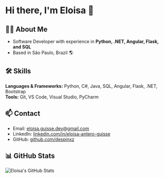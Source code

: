 # Hi there, I'm Eloisa 👋

## 👩‍💻 About Me
- Software Developer with experience in **Python, .NET, Angular, Flask, and SQL**
- Based in São Paulo, Brazil 🌎

## 🛠️ Skills
**Languages & Frameworks:** Python, C#, Java, SQL, Angular, Flask, .NET, Bootstrap  
**Tools:** Git, VS Code, Visual Studio, PyCharm  

## 📫 Contact
- Email: [eloisa.guisse.dev@gmail.com](mailto:eloisa.guisse.dev@gmail.com)  
- LinkedIn: [linkedin.com/in/eloisa-antero-guisse](https://www.linkedin.com/in/eloisa-antero-guisse-0891a424a/)  
- GitHub: [github.com/despinxz](https://github.com/despinxz)

## 📊 GitHub Stats
![Eloisa's GitHub Stats](https://github-readme-stats.vercel.app/api?username=despinxz&show_icons=true&theme=radical)
